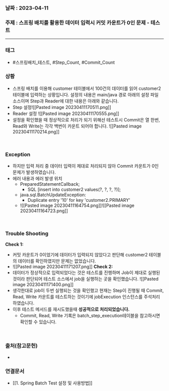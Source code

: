 ### 날짜 : 2023-04-11
### 주제 : 스프링 배치를 활용한 데이터 입력시 커밋 카운트가 0인 문제 - 테스트
---
### 태그
* #스프링배치_테스트, #Step_Count, #Commit_Count

### 상황
* 스프링 배치를 이용해 customer 테이블에서 100건의 데이터를 읽어 customer2 테이블에 입력하는 상황입니다. 설정의 내용은 main/java 경로 아래의 설정 파일 소스이며 Step과 Reader에 대한 내용은 아래와 같습니다.
* Step 설정![[Pasted image 20230411170511.png]]
* Reader 설정 ![[Pasted image 20230411170555.png]]
* 설정을 확인했을 때 정상적으로 처리가 되기 위해선 테스트시 Commit은 열 한번, Read와 Write는 각각 백번이 카운트 되어야 합니다.  ![[Pasted image 20230411170214.png]]
<br>

### Exception
* 하지만 입력 처리 중 데이터 입력이 제대로 처리되지 않아 Commit 카운트가 0인 문제가 발생하였습니다.
* 에러 내용과 에러 발생 위치
	* PreparedStatementCallback; 
		* SQL [insert into customer2 values(?, ?, ?, ?)];
	* java.sql.BatchUpdateException: 
		* Duplicate entry '10' for key 'customer2.PRIMARY'
	* ![[Pasted image 20230411164754.png]]![[Pasted image 20230411164723.png]]

<br>

### Trouble Shooting
**Check 1:** 
* 커밋 카운트가 0이었기에 데이터가 입력되지 않았다고 판단해 customer2 테이블의 데이터를 확인하였지만 문제는 없었습니다.
* ![[Pasted image 20230411171207.png]]
**Check 2:** 
* 데이터가 정상적으로 입력되었다는 것은 테스트를 진헹하며 Job이 제대로 실행된 것이라 판단되어 테스트 소스에서 job을 실행하는 곳을 확인했습니다. ![[Pasted image 20230411171400.png]] 
* 생각한대로 job이 두번 실행되는 것을 확인했고 현재는 Step이 진행될 때 Commit, Read, Write 카운트를 테스트하는 것이기에  jobExecution 인스턴스를 주석처리하였습니다.
* 이후 테스트 메서드를 재시도했을때 **성공적으로 처리되었습니다.**
	* Commit, Read, Write 기록은 batch_step_execution테이블을 참고하시면 확인할 수 있습니다.
<br>

### 출처(참고문헌)
-  

### 연결문서
- [[1. Spring Batch Test 설정 및 사용방법]]